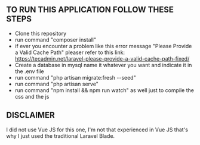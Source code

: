 ## TO RUN THIS APPLICATION FOLLOW THESE STEPS
- Clone this repository
- run command "composer install"
- if ever you encounter a problem like this error message "Please Provide a Valid Cache Path" pleaser refer to this link: https://tecadmin.net/laravel-please-provide-a-valid-cache-path-fixed/
- Create a database in mysql name it whatever you want and indicate it in the .env file
- run command "php artisan migrate:fresh --seed"
- run command "php artisan serve"
- run command "npm install && npm run watch" as well just to compile the css and the js

## DISCLAIMER
I did not use Vue JS for this one, I'm not that experienced in Vue JS that's why I just used the traditional Laravel Blade.
